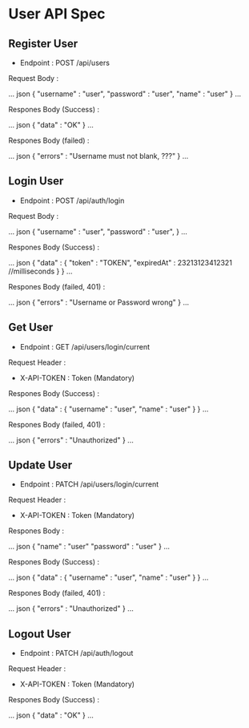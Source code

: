 # User API Spec

## Register User

- Endpoint : POST /api/users

Request Body : 

...
    json
{
    "username" : "user",
    "password" : "user",
    "name" : "user" 
}
...

Respones Body (Success) : 

...
    json
{
   "data" : "OK"
}
...

Respones Body (failed) : 

...
    json
{
   "errors" : "Username must not blank, ???"
}
...

## Login User

- Endpoint : POST /api/auth/login

Request Body : 

...
    json
{
    "username" : "user",
    "password" : "user",
}
...

Respones Body (Success) : 

...
    json
{
   "data" : {
        "token" : "TOKEN",
        "expiredAt" : 23213123412321 //milliseconds
    }
}
...

Respones Body (failed, 401) : 

...
    json
{
   "errors" : "Username or Password wrong"
}
...

## Get User

- Endpoint : GET /api/users/login/current

Request Header : 

- X-API-TOKEN : Token (Mandatory) 

Respones Body (Success) : 

...
    json
{
   "data" : {
        "username" : "user",
        "name" : "user"
    }
}
...

Respones Body (failed, 401) : 

...
    json
{
   "errors" : "Unauthorized"
}
...

## Update User

- Endpoint : PATCH /api/users/login/current

Request Header : 

- X-API-TOKEN : Token (Mandatory) 

Respones Body : 

...
    json
{
    "name" : "user"
    "password" : "user"
}
...

Respones Body (Success) : 

...
    json
{
   "data" : {
        "username" : "user",
        "name" : "user"
    }
}
...

Respones Body (failed, 401) : 

...
    json
{
   "errors" : "Unauthorized"
}
...

## Logout User

- Endpoint : PATCH /api/auth/logout

Request Header : 

- X-API-TOKEN : Token (Mandatory) 

Respones Body (Success) : 

...
    json
{
   "data" : "OK"
}
...
